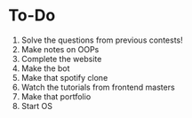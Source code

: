 # To-Do
1. Solve the questions from previous contests!
2. Make notes on OOPs
3. Complete the website
4. Make the bot 
5. Make that spotify clone
6. Watch the tutorials from frontend masters
7. Make that portfolio
8. Start OS
